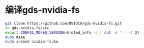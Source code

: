 # 编译gds-nvidia-fs

``` bash
git clone https://github.com/NVIDIA/gds-nvidia-fs.git
cd gds-nvidia-fs/src
export CONFIG_MOFED_VERSION=$(ofed_info -s | cut -d '-' -f 2)
sudo make
sudo insmod nvidia-fs.ko


```
